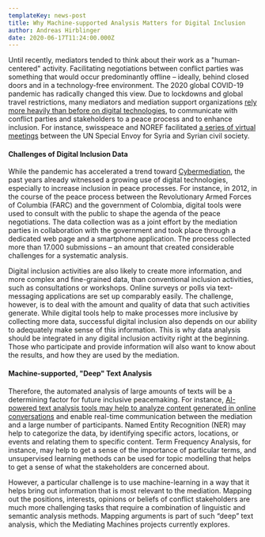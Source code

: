 ```yaml
---
templateKey: news-post
title: Why Machine-supported Analysis Matters for Digital Inclusion
author: Andreas Hirblinger
date: 2020-06-17T11:24:00.000Z
---
```

Until recently, mediators tended to think about their work as a "human-centered" activity. Facilitating negotiations between conflict parties was something that would occur predominantly offline – ideally, behind closed doors and in a technology-free environment. The 2020 global COVID-19 pandemic has radically changed this view. Due to lockdowns and global travel restrictions, many mediators and mediation support organizations [rely more heavily than before on digital technologies](https://www.pscp.tv/w/1ynJOpaqNzQxR), to communicate with conflict parties and stakeholders to a peace process and to enhance inclusion. For instance, swisspeace and NOREF  facilitated [a series of virtual meetings](https://noref.no/About-NOREF/News/UN-Syria-Envoy-continues-to-engage-Syrian-civil-society) between the UN Special Envoy for Syria and Syrian civil society.

#### **Challenges of Digital Inclusion Data**

While the pandemic has accelerated a trend toward [Cybermediation](https://twitter.com/CyberMediat_net), the past years already witnessed a growing use of digital technologies, especially to increase inclusion in peace processes. For instance, in 2012, in the course of the peace process between the Revolutionary Armed Forces of Columbia (FARC) and the government of Colombia, digital tools were used to consult with the public to shape the agenda of the peace negotiations. The data collection was as a joint effort by the mediation parties in collaboration with the government and took place through a dedicated web page and a smartphone application. The process collected more than 17.000 submissions – an amount that created considerable challenges for a systematic analysis.  

Digital inclusion activities are also likely to create more information, and more complex and fine-grained data, than conventional inclusion activities, such as consultations or workshops. Online surveys or polls via text-messaging applications are set up comparably easily. The challenge, however, is to deal with the amount and quality of data that such activities generate. While digital tools help to make processes more inclusive by collecting more data, successful digital inclusion also depends on our ability to adequately make sense of this information. This is why data analysis should be integrated in any digital inclusion activity right at the beginning. Those who participate and provide information will also want to know about the results, and how they are used by the mediation. 

#### **Machine-supported, "Deep" Text Analysis**

Therefore, the automated analysis of large amounts of texts will be a determining factor for future inclusive peacemaking. For instance, [AI-powered text analysis tools may help to analyze content generated in online conversations](https://thenextweb.com/neural/2020/02/21/un-will-use-ai-to-learn-what-people-want-from-peace-deals/) and enable real-time communication between the mediation and a large number of participants. Named Entity Recognition (NER) may help to categorize the data, by identifying specific actors, locations, or events and relating them to specific content. Term Frequency Analysis, for instance, may help to get a sense of the importance of particular terms, and unsupervised learning methods can be used for topic modelling that helps to get a sense of what the stakeholders are concerned about. 

However, a particular challenge is to use machine-learning in a way that it helps bring out information that is most relevant to the mediation. Mapping out the positions, interests, opinions or beliefs of conflict stakeholders are much more challenging tasks that require a combination of linguistic and semantic analysis methods. Mapping arguments is part of such “deep” text analysis, which the Mediating Machines projects currently explores.